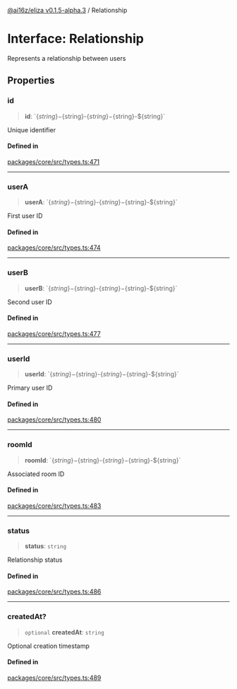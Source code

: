 [@ai16z/eliza v0.1.5-alpha.3](../index.md) / Relationship

# Interface: Relationship

Represents a relationship between users

## Properties

### id

> **id**: \`$\{string\}-$\{string\}-$\{string\}-$\{string\}-$\{string\}\`

Unique identifier

#### Defined in

[packages/core/src/types.ts:471](https://github.com/monilpat/eliza/blob/main/packages/core/src/types.ts#L471)

---

### userA

> **userA**: \`$\{string\}-$\{string\}-$\{string\}-$\{string\}-$\{string\}\`

First user ID

#### Defined in

[packages/core/src/types.ts:474](https://github.com/monilpat/eliza/blob/main/packages/core/src/types.ts#L474)

---

### userB

> **userB**: \`$\{string\}-$\{string\}-$\{string\}-$\{string\}-$\{string\}\`

Second user ID

#### Defined in

[packages/core/src/types.ts:477](https://github.com/monilpat/eliza/blob/main/packages/core/src/types.ts#L477)

---

### userId

> **userId**: \`$\{string\}-$\{string\}-$\{string\}-$\{string\}-$\{string\}\`

Primary user ID

#### Defined in

[packages/core/src/types.ts:480](https://github.com/monilpat/eliza/blob/main/packages/core/src/types.ts#L480)

---

### roomId

> **roomId**: \`$\{string\}-$\{string\}-$\{string\}-$\{string\}-$\{string\}\`

Associated room ID

#### Defined in

[packages/core/src/types.ts:483](https://github.com/monilpat/eliza/blob/main/packages/core/src/types.ts#L483)

---

### status

> **status**: `string`

Relationship status

#### Defined in

[packages/core/src/types.ts:486](https://github.com/monilpat/eliza/blob/main/packages/core/src/types.ts#L486)

---

### createdAt?

> `optional` **createdAt**: `string`

Optional creation timestamp

#### Defined in

[packages/core/src/types.ts:489](https://github.com/monilpat/eliza/blob/main/packages/core/src/types.ts#L489)
